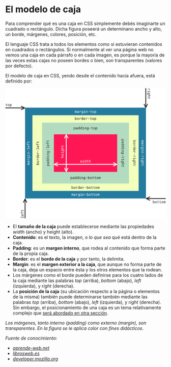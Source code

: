 # El modelo de caja

Para comprender qué es una caja en CSS simplemente debés imaginarte un cuadrado o rectángulo. Dicha figura poseerá un determinano ancho y alto, un borde, márgenes, colores, posición, etc. 

El lenguaje CSS trata a todos los elementos como si estuvieran contenidos en cuadrados o rectángulos. Si normalmente al ver una página web no vemos una caja en cada párrafo o en cada imagen, es porque la mayoría de las veces estas cajas no poseen bordes  o bien, son transparentes (valores por defecto). 


El modelo de caja en CSS, yendo desde el contenido hacia afuera, está definido por: 

![Box Model CSS](imgCSSBoxModel/boxmodel.png)

* El **tamaño de la caja** puede establecerse mediante las propiedades _width_ (ancho) y height (alto).
* **Contenido**: es el texto, la imagen, o _lo que sea_ qué está dentro de la caja. 
* **Padding**: es un **margen interno**, que rodea al contenido que forma parte de la propia caja.
* **Border**: es el **borde de la caja** y por tanto, la delimita.
* **Margin**: es el **margen exterior a la caja**, que aunque no forma parte de la caja, deja un espacio entre ésta y los otros elementos que la rodean.
* Los márgenes como el borde pueden definirse para los cuatro lados de la caja mediante las palabras _top_ (arriba), _bottom_ (abajo), _left_ (izquierda), y _right_ (derecha).
* La **posición de la caja** (su ubicación respecto a la página o elementos de la misma) también puede determinarse también mediante las palabras _top_ (arriba), _bottom_ (abajo), _left_ (izquierda), y _right_ (derecha). Sin embargo, el posicionamiento de una caja es un tema relativamente complejo que [será abordado en otra sección](boxModelPosition.md). 



_Los márgenes, tanto interno (padding) como externo (margin), son transparentes. En la figura se le aplica color con fines didácticos_. 


_Fuente de conocimiento:_

* _[aprende-web.net](http://aprende-web.net)_
* _[librosweb.es](https://librosweb.es)_
* _[developer.mozilla.org](https://developer.mozilla.org/es/docs/Web/CSS/CSS_Modelo_Caja/Mastering_margin_collapsing)_